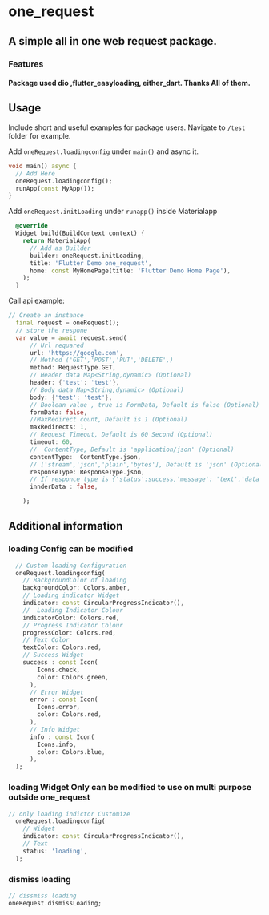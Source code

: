<!--
This README describes the package. If you publish this package to pub.dev,
this README's contents appear on the landing page for your package.

For information about how to write a good package README, see the guide for
[writing package pages](https://dart.dev/guides/libraries/writing-package-pages).

For general information about developing packages, see the Dart guide for
[creating packages](https://dart.dev/guides/libraries/create-library-packages)
and the Flutter guide for
[developing packages and plugins](https://flutter.dev/developing-packages).
-->
# one_request

## A simple all in one web request package.

### Features

#### Package used **dio** ,**flutter_easyloading**, **either_dart**. Thanks All of them.


## Usage

Include short and useful examples for package users. Navigate
to `/test` folder for example.

Add `oneRequest.loadingconfig` under `main()` and async it.

```dart
void main() async {
  // Add Here
  oneRequest.loadingconfig();
  runApp(const MyApp());
}
```

Add `oneRequest.initLoading` under `runapp()` inside Materialapp

```dart
  @override
  Widget build(BuildContext context) {
    return MaterialApp(
      // Add as Builder
      builder: oneRequest.initLoading,
      title: 'Flutter Demo one_request',
      home: const MyHomePage(title: 'Flutter Demo Home Page'),
    );
  }
```

 Call api example:

```dart
// Create an instance
  final request = oneRequest();
  // store the respone 
  var value = await request.send(
      // Url requared
      url: 'https://google.com',
      // Method ('GET','POST','PUT','DELETE',)           
      method: RequestType.GET, 
      // Header data Map<String,dynamic> (Optional)                      
      header: {'test': 'test'},   
      // Body data Map<String,dynamic> (Optional)          
      body: {'test': 'test'},    
      // Boolean value , true is FormData, Default is false (Optional)           
      formData: false, 
      //MaxRedirect count, Default is 1 (Optional)
      maxRedirects: 1, 
      // Request Timeout, Default is 60 Second (Optional)                     
      timeout: 60,  
      //  ContentType, Default is 'application/json' (Optional)                       
      contentType:  ContentType.json,
      // ['stream','json','plain','bytes'], Default is 'json' (Optional)    
      responseType: ResponseType.json, 
      // If responce type is {'status':success,'message': 'text','data':[]} or indner  content containing all response in 'data' key the make it true,initialy false
      innderData : false,

    );
```

## Additional information


### loading Config can be modified 

```dart
  // Custom loading Configuration
  oneRequest.loadingconfig(
    // BackgroundColor of loading
    backgroundColor: Colors.amber,   
    // Loading indicator Widget                   
    indicator: const CircularProgressIndicator(), 
    //  Loading Indicator Colour      
    indicatorColor: Colors.red,  
    // Progress Indicator Colour                       
    progressColor: Colors.red,  
    // Text Color                        
    textColor: Colors.red,  
    // Success Widget                            
    success : const Icon(                              
        Icons.check,
        color: Colors.green,
      ),
      // Error Widget
      error : const Icon(                              
        Icons.error,
        color: Colors.red,
      ),
      // Info Widget
      info : const Icon(                               
        Icons.info,
        color: Colors.blue,
      ),
  );
```

### loading Widget Only can be modified  to use on multi purpose outside one_request

```dart
// only loading indictor Customize
  oneRequest.loadingconfig(
    // Widget
    indicator: const CircularProgressIndicator(),    
    // Text   
    status: 'loading',                                  
  );
```

### dismiss loading

```dart
// dissmiss loading
oneRequest.dismissLoading;
```
